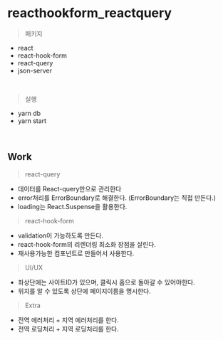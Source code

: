 # reacthookform_reactquery

> 패키지

-   react
-   react-hook-form
-   react-query
-   json-server

<br/>

> 실행

-   yarn db
-   yarn start

<br/>

## Work

> react-query

-   데이터를 React-query만으로 관리한다
-   error처리를 ErrorBoundary로 해결한다. (ErrorBoundary는 직접 만든다.)
-   loading는 React.Suspense을 활용한다.

> react-hook-form

-   validation이 가능하도록 만든다.
-   react-hook-form의 리렌더링 최소화 장점을 살린다.
-   재사용가능한 컴포넌트로 만들어서 사용한다.

> UI/UX

-   좌상단에는 사이트ID가 있으며, 클릭시 홈으로 돌아갈 수 있어야한다.
-   위치를 알 수 있도록 상단에 페이지이름을 명시한다.

> Extra

-   전역 에러처리 + 지역 에러처리를 한다.
-   전역 로딩처리 + 지역 로딩처리를 한다.
